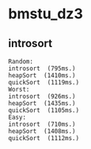 # bmstu_dz3

introsort
---
    Random:
    introsort  (795ms.)
    heapSort  (1410ms.)
    quickSort  (1119ms.)
    Worst:
    introsort  (926ms.)
    heapSort  (1435ms.)
    quickSort  (1105ms.)
    Easy:
    introsort  (710ms.)
    heapSort  (1408ms.)
    quickSort  (1112ms.)
